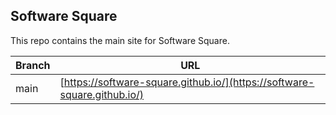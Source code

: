 ## Software Square 
This repo contains the main site for Software Square.

| Branch | URL |
| ------ | ------ |
| main | [https://software-square.github.io/](https://software-square.github.io/) |